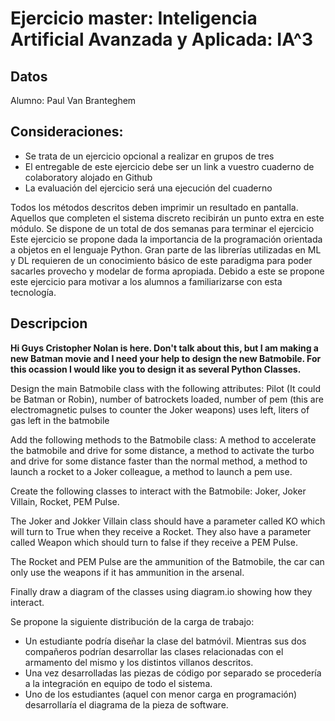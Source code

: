 # Ejercicio master: Inteligencia Artificial Avanzada y Aplicada: IA^3
## Datos
Alumno: Paul Van Branteghem

## Consideraciones:
- Se trata de un ejercicio opcional a realizar en grupos de tres
- El entregable de este ejercicio debe ser un link a vuestro cuaderno de colaboratory alojado en Github
- La evaluación del ejercicio será una ejecución del cuaderno


Todos los métodos descritos deben imprimir un resultado en pantalla. Aquellos que completen el sistema discreto recibirán un punto extra en este módulo. Se dispone de un total de dos semanas para terminar el ejercicio
Este ejercicio se propone dada la importancia de la programación orientada a objetos en el lenguaje Python. Gran parte de las librerías utilizadas en ML y DL requieren de un conocimiento básico de este paradigma para poder sacarles provecho y modelar de forma apropiada. Debido a este se propone este ejercicio para motivar a los alumnos a familiarizarse con esta tecnología.


## Descripcion
**Hi Guys Cristopher Nolan is here. Don't talk about this, but I am making a new Batman movie and I need your help to design the new Batmobile. For this ocassion I would like you to design it as several Python Classes.**

Design the main Batmobile class with the following attributes: Pilot (It could be Batman or Robin), number of batrockets loaded, number of pem (this are electromagnetic pulses to counter the Joker weapons) uses left, liters of gas left in the batmobile

Add the following methods to the Batmobile class: A method to accelerate the batmobile and drive for some distance, a method to activate the turbo and drive for some distance faster than the normal method, a method to launch a rocket to a Joker colleague, a method to launch a pem use.

Create the following classes to interact with the Batmobile: Joker, Joker Villain, Rocket, PEM Pulse.

The Joker and Jokker Villain class should have a parameter called KO which will turn to True when they receive a Rocket. They also have a parameter called Weapon which should turn to false if they receive a PEM Pulse.

The Rocket and PEM Pulse are the ammunition of the Batmobile, the car can only use the weapons if it has ammunition in the arsenal.

Finally draw a diagram of the classes using diagram.io showing how they interact.

Se propone la siguiente distribución de la carga de trabajo:

- Un estudiante podría diseñar la clase del batmóvil. Mientras sus dos compañeros podrían desarrollar las clases relacionadas con el armamento del mismo y los distintos villanos descritos.
- Una vez desarrolladas las piezas de código por separado se procedería a la integración en equipo de todo el sistema.
- Uno de los estudiantes (aquel con menor carga en programación) desarrollaría el diagrama de la pieza de software.

